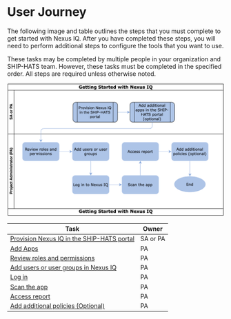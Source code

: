 # User Journey


The following image and table outlines the steps that you must complete to get started with Nexus IQ. After you have completed these steps, you will need to perform additional steps to configure the tools that you want to use.

These tasks may be completed by multiple people in your organization and SHIP-HATS team. However, these tasks must be completed in the specified order. All steps are required unless otherwise noted. 

![User Journey](./images/user-journey-nexus-iq.png)

|Task|Owner|
|---|---|
|[Provision Nexus IQ in the SHIP-HATS portal](nexus-iq/nexus-iq-provision)|SA or PA|
|[Add Apps](nexus-iq/nexus-iq-manage)|PA|
|[Review roles and permissions](nexus-iq/nexus-iq-roles-and-permissions)|PA|
|[Add users or user groups in Nexus IQ](nexus-iq/nexus-iq-add)|PA|
|[Log in](nexus-iq/nexus-iq-log-in)|PA|
|[Scan the app](nexus-iq/nexus-iq-scan)|PA|
|[Access report](nexus-iq/nexus-iq-access-report)|PA|
|[Add additional policies (Optional)](nexus-iq/nexus-iq-add-policy)|PA|
<!--
Provision nexus iq - portal
add apps
Add user/user groups to the tool/app
log in to nexus iq https://nexus-iq.ship.gov.sg/
In Bamboo, scan the app and point to particular app id to view the repo - https://confluence.ship.gov.sg/display/SHIP/Nexus-IQ+scan
Access report -
Add policy - default policy is added. but you can add additional policies
-->
